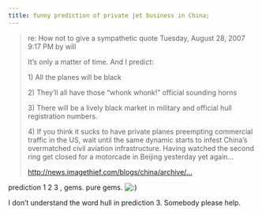 ```yaml
---
title: funny prediction of private jet business in China;
---
```


<blockquote>
  <p>re: How not to give a sympathetic quote
  Tuesday, August 28, 2007 9:17 PM by will</p>
  
  <p>It&#8217;s only a matter of time. And I predict:</p>
  
  <p>1) All the planes will be black</p>
  
  <p>2) They&#8217;ll all have those &#8220;whonk whonk!&#8221; official sounding horns</p>
  
  <p>3) There will be a lively black market in military and official hull registration numbers.</p>
  
  <p>4) If you think it sucks to have private planes preempting commercial traffic in the US, wait until the same dynamic starts to infest China&#8217;s overmatched civil aviation infrastructure. Having watched the second ring get closed for a motorcade in Beijing yesterday yet again&#8230;</p>
  
  <p><a href="http://news.imagethief.com/blogs/china/archive/2007/08/27/how-not-to-give-a-sympathetic-quote.aspx#9878">http://news.imagethief.com/blogs/china/archive/...</a></p>
</blockquote>

<p>prediction 1 2 3 , gems. pure gems. <img src='http://www.rijiben.org/smilies/icon_smile.gif' alt=':)' class='wp-smiley' /> </p>

<p>I don&#8217;t understand the word hull in prediction 3. Somebody please help.</p>
